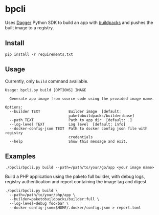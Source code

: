 # bpcli

Uses [Dagger](https://dagger.io/) Python SDK to build an app with
[buildpacks](https://buildpacks.io/) and pushes the built image to a registry.

## Install

```
pip install -r requirements.txt
```

## Usage

Currently, only `build` command available.

```
Usage: bpcli.py build [OPTIONS] IMAGE

  Generate app image from source code using the provided image name.

Options:
  --builder TEXT             Builder image  [default:
                             paketobuildpacks/builder:base]
  --path TEXT                Path to app dir  [default: .]
  --log-level TEXT           Log level  [default: info]
  --docker-config-json TEXT  Path to docker config json file with registry
                             credentials
  --help                     Show this message and exit.
```

## Examples

```
./bpcli/bpcli.py build --path=/path/to/your/go/app <your image name>
```

Build a PHP application using the paketo full builder, with debug logs,
registry authentication and report containing the image tag and digest.

```
./bpcli/bpcli.py build \
  --path=/path/to/your/php/app \
  --builder=paketobuildpacks/builder:full \
  --log-level=debug foo/bar \
  --docker-config-json=$HOME/.docker/config.json > report.toml
```
